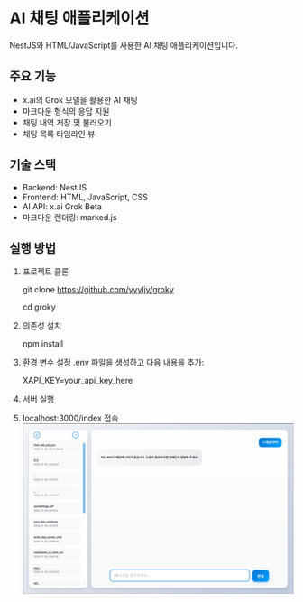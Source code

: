 # AI 채팅 애플리케이션

NestJS와 HTML/JavaScript를 사용한 AI 채팅 애플리케이션입니다.

## 주요 기능

- x.ai의 Grok 모델을 활용한 AI 채팅
- 마크다운 형식의 응답 지원
- 채팅 내역 저장 및 불러오기
- 채팅 목록 타임라인 뷰

## 기술 스택

- Backend: NestJS
- Frontend: HTML, JavaScript, CSS
- AI API: x.ai Grok Beta
- 마크다운 렌더링: marked.js

## 실행 방법

1. 프로젝트 클론

   git clone https://github.com/yyyljy/groky

   cd groky

2. 의존성 설치

   npm install

3. 환경 변수 설정
   .env 파일을 생성하고 다음 내용을 추가:

   XAPI_KEY=your_api_key_here

4. 서버 실행

5. localhost:3000/index 접속
   ![메인 화면](https://github.com/yyyljy/groky/raw/main/public/image.png)
